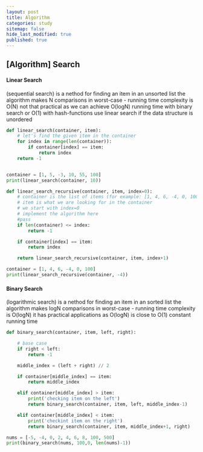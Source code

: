 ```yaml
---
layout: post
title: Algorithm 
categories: study
sitemap: false
hide_last_modified: true
published: true
---
```


## [Algorithm] Search

#### Linear Search
(sequential search) is a nethod for finding an item in an unsorted list
the algorithm makes N comparisons in worst-case - running time complexity is O(N)
not that practical as we can achieve O(logN) running time with binary search or O(1) with hash-functions
use linear search if the data structure is unordered

~~~python
def linear_search(container, item):
    # let's find the given item in the container
    for index in range(len(container)):
        if container[index] == item:
            return index
    return -1


container = [1, 5, -3, 10, 55, 100]
print(linear_search(container, 10))

def linear_search_recursive(container, item, index=0):
    # container is the list of items (for example: [1, 4, 6, -4, 0, 100])
    # item is what we are looking for in the container
    # we start with index=0
    # implement the algorithm here
    #pass
    if len(container) <= index:
        return -1

    if container[index] == item:
        return index

    return linear_search_recursive(container, item, index+1)

container = [1, 4, 6, -4, 0, 100]
print(linear_search_recursive(container, -4))
~~~

#### Binary Search
(logarithmic search) is a nethod for finding an item in an sorted list
the algorithm makes logN comparisons in worst-case - running time complexity is O(logN)
it has practical applications as O(logN) is close to O(1) constant running time

~~~python
def binary_search(container, item, left, right):

    # base case
    if right < left:
        return -1

    middle_index = (left + right) // 2

    if container[middle_index] == item:
        return middle_index

    elif container[middle_index] > item:
        print('checking item on the left')
        return binary_search(container, item, left, middle_index-1)

    elif container[middle_index] < item:
        print('checkint item on the right')
        return binary_search(container, item, middle_index+1, right)

nums = [-5, -4, 0, 2, 4, 6, 8, 100, 500]
print(binary_search(nums, 100,0, len(nums)-1))
~~~